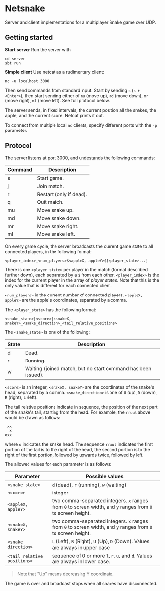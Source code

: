 # Netsnake

Server and client implementations for a multiplayer Snake game over UDP.

## Getting started

**Start server**
Run the server with
```
cd server
sbt run
```

**Simple client**
Use netcat as a rudimentary client:
```
nc -u localhost 3000
```

Then send commands from standard input. Start by sending `s` (`s + <Enter>`), then start sending either of `mu` (move up), `md` (move down), `mr` (move right), `ml` (move left). See full protocol below.

The server sends, in fixed intervals, the current position all the snakes, the apple, and the current score. Netcat prints it out.

To connect from multiple local `nc` clients, specify different ports with the `-p` parameter.

## Protocol

The server listens at port 3000, and undestands the following commands:

Command | Description
--------|------------
s       | Start game.
j       | Join match.
r       | Restart (only if dead).
q       | Quit match.
mu      | Move snake up.
md      | Move snake down.
mr      | Move snake right.
ml      | Move snake left.

On every game cycle, the server broadcasts the current game state to all connected players, in the following format:

```
<player_index>_<num_players>$<appleX, appleY>$[<player_state>...]
```

There is one `<player_state>` per player in the match (format described further down), each separated by a `$` from each other. `<player_index>` is the index for the current player in the array of _player states_. Note that this is the only value that is different for each connected client.

`<num_players>` is the current number of connected players.
`<appleX, appleY>` are the apple's coordinates, separated by a comma.

The `<player_state>` has the following format:
```
<snake_state>|<score>|<snakeX, snakeY>_<snake_direction>_<tail_relative_positions>
```

The `<snake_state>` is one of the following:

State | Description
------|------------
d     | Dead.
r     | Running.
w     | Waiting (joined match, but no start command has been issued).

`<score>` is an integer, `<snakeX, snakeY>` are the coordinates of the snake's head, separated by a comma. `<snake_direction>` is one of `U` (up), `D` (down), `R` (right), `L` (left).

The tail relative positions indicate in sequence, the position of the next part of the snake's tail, starting from the head. For example, the `rruul` above would be drawn as follows:

```
 xx
  x
oxx
```
where `o` indicates the snake head. The sequence `rruul` indicates the first portion of the tail is to the right of the head, the second portion is to the right of the first portion, followed by upwards twice, followed by left.

The allowed values for each parameter is as follows:

Parameter                   | Possible values
----------------------------|----------------
`<snake state>`             | `d` (dead), `r` (running), `w` (waiting)
`<score>`                   | integer
`<appleX, appleY>`          | two comma-separated integers. `x` ranges from `0` to screen width, and `y` ranges from `0` to screen height.
`<snakeX, snakeY>`          | two comma-separated integers. `x` ranges from `0` to screen width, and `y` ranges from `0` to screen height.
`<snake direction>`         | `L` (Left), `R` (Right), `U` (Up), `D` (Down). Values are always in upper case.
`<tail relative positions>` | sequence of 0 or more `l`, `r`, `u`, and `d`. Values are always in lower case.

> Note that "Up" means decreasing Y coordinate.

The game is over and broadcast stops when all snakes have disconnected.
